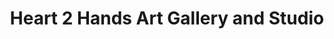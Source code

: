 ---
title: "Heart 2 Hands Art Gallery and Studio"
url: /clayton/heart-2-hands-art-gallery-and-studio/
shop: Basteln
---